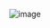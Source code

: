 ![image](https://github.com/Vulpezs/Forest-Shooter/assets/70946979/d2140d7d-39e8-4652-acd0-219750b10f74)
